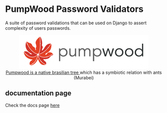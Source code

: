 # PumpWood Password Validators
A suite of password validations that can be used on Django to assert
complexity of users passwords.

<p align="center" width="60%">
  <img src="static_doc/sitelogo-horizontal.png" /> <br>

  <a href="https://en.wikipedia.org/wiki/Cecropia">
    Pumpwood is a native brasilian tree
  </a> which has a symbiotic relation with ants (Murabei)
</p>

## documentation page
Check the docs page [here](https://murabei-opensource-codes.github.io/django-password-validators/pumpwood_django_password_validators.html)
